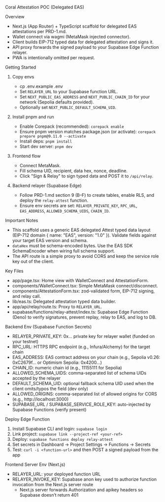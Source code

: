 Coral Attestation POC (Delegated EAS)

Overview
- Next.js (App Router) + TypeScript scaffold for delegated EAS attestations per PRD-1.md.
- Wallet connect via wagmi (MetaMask injected connector).
- Client builds EIP-712 typed data for delegated attestation and signs it.
- API proxy forwards the signed payload to your Supabase Edge Function relayer.
- PWA is intentionally omitted per request.

Getting Started
1) Copy envs
   - cp .env.example .env
   - Set `RELAYER_URL` to your Supabase function URL.
   - Set `NEXT_PUBLIC_EAS_ADDRESS` and `NEXT_PUBLIC_CHAIN_ID` for your network (Sepolia defaults provided).
   - Optionally set `NEXT_PUBLIC_DEFAULT_SCHEMA_UID`.

2) Install pnpm and run
   - Enable Corepack (recommended): `corepack enable`
   - Ensure pnpm version matches package.json (or activate): `corepack prepare pnpm@9.11.0 --activate`
   - Install deps: `pnpm install`
   - Start dev server: `pnpm dev`

3) Frontend flow
   - Connect MetaMask.
   - Fill schema UID, recipient, data hex, nonce, deadline.
   - Click "Sign & Relay" to sign typed data and POST it to `/api/relay`.

4) Backend relayer (Supabase Edge)
   - Follow PRD-1.md section 9 (B–F) to create tables, enable RLS, and deploy the `relay-attest` function.
   - Ensure env secrets are set: `RELAYER_PRIVATE_KEY`, `RPC_URL`, `EAS_ADDRESS`, `ALLOWED_SCHEMA_UIDS`, `CHAIN_ID`.

Important Notes
- This scaffold uses a generic EAS delegated Attest typed data layout (EIP-712 domain { name: "EAS", version: "1.0" }). Validate fields against your target EAS version and schema.
- `dataHex` must be schema-encoded bytes. Use the EAS SDK SchemaEncoder when wiring full schema support.
- The API route is a simple proxy to avoid CORS and keep the service role key out of the client.

Key Files
- app/page.tsx: Home view with WalletConnect and AttestationForm.
- components/WalletConnect.tsx: Simple MetaMask connect/disconnect.
- components/AttestationForm.tsx: zod-validated form, EIP-712 signing, and relay call.
- lib/eas.ts: Delegated attestation typed data builder.
- app/api/relay/route.ts: Proxy to `RELAYER_URL`.
- supabase/functions/relay-attest/index.ts: Supabase Edge Function (Deno) to verify signatures, prevent replay, relay to EAS, and log to DB.

Backend Env (Supabase Function Secrets)
- RELAYER_PRIVATE_KEY: 0x… private key for relayer wallet (funded on your testnet)
- RPC_URL: HTTPS RPC endpoint (e.g., Infura/Alchemy) for the target chain
- EAS_ADDRESS: EAS contract address on your chain (e.g., Sepolia v0.26: 0xC2679f… or Optimism Sepolia: 0x4200…)
- CHAIN_ID: numeric chain id (e.g., 11155111 for Sepolia)
- ALLOWED_SCHEMA_UIDS: comma-separated list of schema UIDs accepted by the relayer
- DEFAULT_SCHEMA_UID: optional fallback schema UID used when the client omits/typos the field (dev only)
- ALLOWED_ORIGINS: comma-separated list of allowed origins for CORS (e.g., http://localhost:3000)
- SUPABASE_URL / SUPABASE_SERVICE_ROLE_KEY: auto-injected by Supabase Functions (verify present)

Deploy Edge Function
1) Install Supabase CLI and login: `supabase login`
2) Link project: `supabase link --project-ref <your-ref>`
3) Deploy: `supabase functions deploy relay-attest`
4) Set secrets in Dashboard → Project Settings → Functions → Secrets
5) Test: `curl -i <function-url>` and then POST a signed payload from the app

Frontend Server Env (Next.js)
- RELAYER_URL: your deployed function URL
- RELAYER_INVOKE_KEY: Supabase anon key used to authorize function invocation from the Next.js server route
  - Next.js server forwards Authorization and apikey headers so Supabase doesn’t return 401
